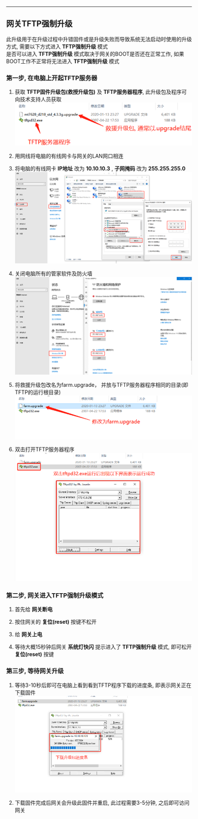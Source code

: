 ***
## 网关TFTP强制升级

此升级用于在升级过程中升错固件或是升级失败而导致系统无法启动时使用的升级方式, 需要以下方式进入 **TFTP强制升级** 模式    
是否可以进入 **TFTP强制升级** 模式取决于网关的BOOT是否还在正常工作, 如果BOOT工作不正常将无法进入 **TFTP强制升级** 模式   


### 第一步, 在电脑上开起TFTP服务器

1. 获取 **TFTP固件升级包(救授升级包)** 及 **TFTP服务器程序**, 此升级包及程序可向技术支持人员获取      
![avatar](./boot_tftp_file_cn.png)   

2. 用网线将电脑的有线网卡与网关的LAN网口相连    

3. 将电脑的有线网卡 **IP地址** 改为 **10.10.10.3** , **子网掩码** 改为 **255.255.255.0**     
![avatar](./boot_tftp_modifyip_cn.png)   

4. 关闭电脑所有的管家软件及防火墙   
![avatar](./boot_tftp_firewall_cn.png)   

4. 将救援升级包改名为farm.upgrade， 并放与TFTP服务器程序相同的目录(即TFTP的运行根目录)     
![avatar](./boot_tftp_modifyname_cn.png)   

5. 双击打开TFTP服务器程序    
![avatar](./boot_tftp_run_cn.png)   


### 第二步, 网关进入TFTP强制升级模式   

1. 首先给 **网关断电**   

2. 按住网关的 **复位(reset)** 按键不松开    

3. 给 **网关上电**   

4. 等待大概15秒钟后网关 **系统灯快闪** 提示进入了 **TFTP强制升级** 模式, 即可松开 **复位(reset)** 按键    

### 第三步, 等待网关升级

1. 等待3-10秒后即可在电脑上看到看到TFTP程序下载的进度条, 即表示网关正在下载固件
![avatar](./boot_tftp_upload_cn.png)

2. 下载固件完成后网关会升级此固件并重启, 此过程需要3-5分钟, 之后即可访问网关

